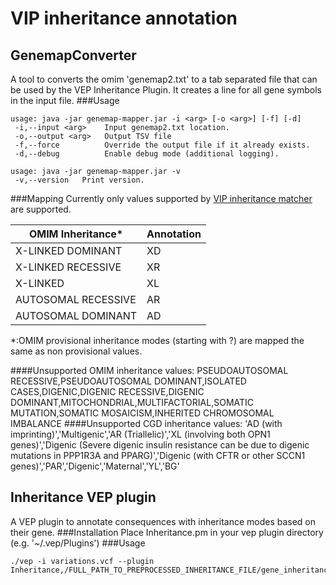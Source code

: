 # VIP inheritance annotation
## GenemapConverter
A tool to converts the omim 'genemap2.txt' to a tab separated file that can be used by the VEP Inheritance Plugin.
It creates a line for all gene symbols in the input file.
###Usage
```
usage: java -jar genemap-mapper.jar -i <arg> [-o <arg>] [-f] [-d]
 -i,--input <arg>    Input genemap2.txt location.
 -o,--output <arg>   Output TSV file
 -f,--force          Override the output file if it already exists.
 -d,--debug          Enable debug mode (additional logging).

usage: java -jar genemap-mapper.jar -v
 -v,--version   Print version.
```

###Mapping
Currently only values supported by [VIP inheritance matcher](https://github.com/molgenis/vip-inheritance-matcher) are supported.

|OMIM Inheritance*|Annotation|
|---|---|
|X-LINKED DOMINANT|XD|
|X-LINKED RECESSIVE|XR|
|X-LINKED|XL|
|AUTOSOMAL RECESSIVE|AR|
|AUTOSOMAL DOMINANT|AD|
*:OMIM provisional inheritance modes (starting with ?) are mapped the same as non provisional values.

####Unsupported OMIM inheritance values:
PSEUDOAUTOSOMAL RECESSIVE,PSEUDOAUTOSOMAL DOMINANT,ISOLATED CASES,DIGENIC,DIGENIC RECESSIVE,DIGENIC DOMINANT,MITOCHONDRIAL,MULTIFACTORIAL,SOMATIC MUTATION,SOMATIC MOSAICISM,INHERITED CHROMOSOMAL IMBALANCE
####Unsupported CGD inheritance values:
'AD (with imprinting)','Multigenic','AR (Triallelic)','XL (involving both OPN1 genes)','Digenic (Severe digenic insulin resistance can be due to digenic mutations in PPP1R3A and PPARG)','Digenic (with CFTR or other SCCN1 genes)','PAR','Digenic','Maternal','YL','BG'

## Inheritance VEP plugin
A VEP plugin to annotate consequences with inheritance modes based on their gene.
###Installation
Place Inheritance.pm in your vep plugin directory (e.g. '~/.vep/Plugins')
###Usage
```
./vep -i variations.vcf --plugin Inheritance,/FULL_PATH_TO_PREPROCESSED_INHERITANCE_FILE/gene_inheritance_modes.tsv
```

